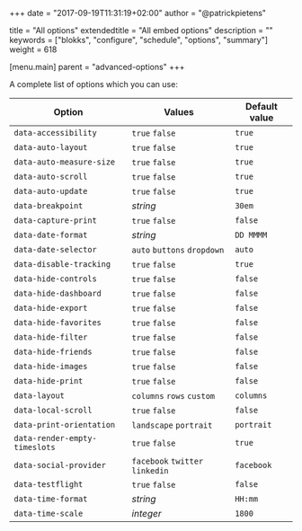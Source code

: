 +++
date            = "2017-09-19T11:31:19+02:00"
author          = "@patrickpietens"

title           = "All options"
extendedtitle	= "All embed options"
description     = ""
keywords        = ["blokks", "configure", "schedule", "options", "summary"]
weight          = 618

[menu.main]
parent          = "advanced-options"
+++

A complete list of options which you can use:

| Option | Values | Default value |
|--------|--------|---------------|
| `data-accessibility` | `true` `false` | `true` |
| `data-auto-layout` | `true` `false` | `true` |
| `data-auto-measure-size` | `true` `false` | `true` |
| `data-auto-scroll` | `true` `false` | `true`|
| `data-auto-update` | `true` `false` | `true`|
| `data-breakpoint` | *string* | `30em`|
| `data-capture-print` | `true` `false` | `false` |
| `data-date-format` | *string* | `DD MMMM`|
| `data-date-selector` | `auto` `buttons` `dropdown` | `auto` |
| `data-disable-tracking` | `true` `false` | `true`|
| `data-hide-controls` | `true` `false` | `false` |
| `data-hide-dashboard` | `true` `false` | `false` |
| `data-hide-export` | `true` `false` | `false` |
| `data-hide-favorites` | `true` `false` | `false` |
| `data-hide-filter` | `true` `false` | `false` |
| `data-hide-friends` | `true` `false` | `false` |
| `data-hide-images` | `true` `false` | `false` |
| `data-hide-print` | `true` `false` | `false` |
| `data-layout` | `columns` `rows` `custom` | `columns`|
| `data-local-scroll` | `true` `false` | `false` |
| `data-print-orientation` | `landscape` `portrait` | `portrait` |
| `data-render-empty-timeslots` | `true` `false` | `true` |
| `data-social-provider` | `facebook` `twitter` `linkedin` | `facebook` |
| `data-testflight` | `true` `false` | `false` |
| `data-time-format` | *string* | `HH:mm`|
| `data-time-scale` | *integer* | `1800`|